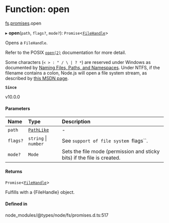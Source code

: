 # Function: open

[fs](../modules/fs.md).[promises](../modules/fs.promises.md).open

▸ **open**(`path`, `flags?`, `mode?`): `Promise`<[`FileHandle`](../interfaces/fs.promises.FileHandle.md)\>

Opens a `FileHandle`.

Refer to the POSIX [`open(2)`](http://man7.org/linux/man-pages/man2/open.2.html) documentation for more detail.

Some characters (`< > : " / \ | ? *`) are reserved under Windows as documented
by [Naming Files, Paths, and Namespaces](https://docs.microsoft.com/en-us/windows/desktop/FileIO/naming-a-file). Under NTFS, if the filename contains
a colon, Node.js will open a file system stream, as described by [this MSDN page](https://docs.microsoft.com/en-us/windows/desktop/FileIO/using-streams).

**`Since`**

v10.0.0

#### Parameters

| Name | Type | Description |
| :------ | :------ | :------ |
| `path` | [`PathLike`](../types/fs.PathLike.md) | - |
| `flags?` | `string` \| `number` | See `support of file system `flags``. |
| `mode?` | `Mode` | Sets the file mode (permission and sticky bits) if the file is created. |

#### Returns

`Promise`<[`FileHandle`](../interfaces/fs.promises.FileHandle.md)\>

Fulfills with a {FileHandle} object.

#### Defined in

node_modules/@types/node/fs/promises.d.ts:517
